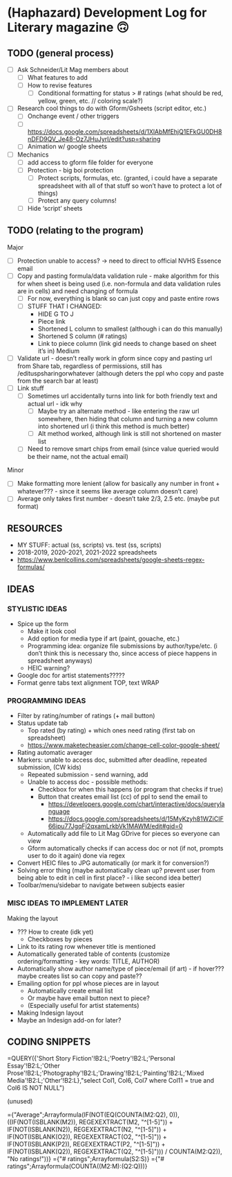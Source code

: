 # (Haphazard) Development Log for Literary magazine 🙃
## TODO (general process)
- [ ] Ask Schneider/Lit Mag members about
  - [ ] What features to add
  - [ ] How to revise features
    - [ ] Conditional formatting for status > # ratings (what should be red, yellow, green, etc. // coloring scale?)
- [ ] Research cool things to do with Gform/Gsheets (script editor, etc.)
  - [ ] Onchange event / other triggers
  - [ ] https://docs.google.com/spreadsheets/d/1XlAbMfEhjQ1EFkGU0DH8nDFD9QV_Je48-Oz7JHuJyrI/edit?usp=sharing 
  - [ ] Animation w/ google sheets
- [ ] Mechanics
  - [ ] add access to gform file folder for everyone
  - [ ] Protection - big boi protection
    - [ ] Protect scripts, formulas, etc. (granted, i could have a separate spreadsheet with all of that stuff so won’t have to protect a lot of things)
    - [ ] Protect any query columns!
  - [ ] Hide ‘script’ sheets
## TODO (relating to the program)
Major
- [ ] Protection unable to access? -> need to direct to official NVHS Essence email
- [ ] Copy and pasting formula/data validation rule - make algorithm for this for when sheet is being used (i.e. non-formula and data validation rules are in cells) and need changing of formula
  - [ ] For now, everything is blank so can just copy and paste entire rows
  - [ ] STUFF THAT I CHANGED:
    * HIDE G TO J
    * Piece link
    * Shortened L column to smallest (although i can do this manually)
    * Shortened S column (# ratings)
    * Link to piece column (link gid needs to change based on sheet it’s in)
Medium
- [ ] Validate url - doesn’t really work in gform since copy and pasting url from Share tab, regardless of permissions, still has /edituspsharingorwhatever (although deters the ppl who copy and paste from the search bar at least)
- [ ] Link stuff
  - [ ] Sometimes url accidentally turns into link for both friendly text and actual url - idk why
    - [ ] Maybe try an alternate method - like entering the raw url somewhere, then hiding that column and turning a new column into shortened url (i think this method is much better)
    - [ ] Alt method worked, although link is still not shortened on master list
  - [ ] Need to remove smart chips from email (since value queried would be their name, not the actual email)

Minor
- [ ] Make formatting more lenient (allow for basically any number in front + whatever??? - since it seems like average column doesn’t care)
- [ ] Average only takes first number - doesn’t take 2/3, 2.5 etc. (maybe put format)

## RESOURCES
* MY STUFF: actual (ss, scripts) vs. test (ss, scripts)
* 2018-2019, 2020-2021, 2021-2022 spreadsheets
* https://www.benlcollins.com/spreadsheets/google-sheets-regex-formulas/ 

## IDEAS
### STYLISTIC IDEAS
* Spice up the form
  * Make it look cool
  * Add option for media type if art (paint, gouache, etc.)
  * Programming idea: organize file submissions by author/type/etc. (i don’t think this is necessary tho, since access of piece happens in spreadsheet anyways)
  * HEIC warning?
* Google doc for artist statements?????
* Format genre tabs text alignment TOP, text WRAP

### PROGRAMMING IDEAS
* Filter by rating/number of ratings (+ mail button)
* Status update tab
  * Top rated (by rating) + which ones need rating (first tab on spreadsheet)
  * https://www.maketecheasier.com/change-cell-color-google-sheet/ 
* Rating automatic averager
* Markers: unable to access doc, submitted after deadline, repeated submission, (CW kids)
  * Repeated submission - send warning, add 
  * Unable to access doc - possible methods:
    * Checkbox for when this happens (or program that checks if true)
    * Button that creates email list (cc) of ppl to send the email to
      * https://developers.google.com/chart/interactive/docs/querylanguage 
      * https://docs.google.com/spreadsheets/d/15MyKzyh81WZiCIF66ipu77JgqFj2qxamLrkbVk1MAWM/edit#gid=0 
  * Automatically add file to Lit Mag GDrive for pieces so everyone can view
  * Gform automatically checks if can access doc or not (if not, prompts user to do it again) done via regex
* Convert HEIC files to JPG automatically (or mark it for conversion?)
* Solving error thing (maybe automatically clean up? prevent user from being able to edit in cell in first place? - i like second idea better)
* Toolbar/menu/sidebar to navigate between subjects easier

### MISC IDEAS TO IMPLEMENT LATER
Making the layout
* ??? How to create (idk yet)
  * Checkboxes by pieces
* Link to its rating row whenever title is mentioned
* Automatically generated table of contents (customize ordering/formatting - key words: TITLE, AUTHOR)
* Automatically show author name/type of piece/email (if art) - if hover??? maybe creates list so can copy and paste??
* Emailing option for ppl whose pieces are in layout
  * Automatically create email list
  * Or maybe have email button next to piece?
  * (Especially useful for artist statements)
* Making Indesign layout
* Maybe an Indesign add-on for later?

## CODING SNIPPETS

=QUERY({'Short Story Fiction'!B2:L;'Poetry'!B2:L;'Personal Essay'!B2:L;'Other Prose'!B2:L;'Photography'!B2:L;'Drawing'!B2:L;'Painting'!B2:L;'Mixed Media'!B2:L;'Other'!B2:L},"select Col1, Col6, Col7 where Col11 = true and Col6 IS NOT NULL")

(unused)

={"Average";Arrayformula(IF(NOT(EQ(COUNTA(M2:Q2), 0)),((IF(NOT(ISBLANK(M2)), REGEXEXTRACT(M2, "^[1-5]")) + IF(NOT(ISBLANK(N2)), REGEXEXTRACT(N2, "^[1-5]")) + IF(NOT(ISBLANK(O2)), REGEXEXTRACT(O2, "^[1-5]")) + IF(NOT(ISBLANK(P2)), REGEXEXTRACT(P2, "^[1-5]")) + IF(NOT(ISBLANK(Q2)), REGEXEXTRACT(Q2, "^[1-5]"))) / COUNTA(M2:Q2)), "No ratings!"))}
={"# ratings";Arrayformula(S2:S)}
={"# ratings";Arrayformula(COUNTA((M2:M):(Q2:Q)))}
